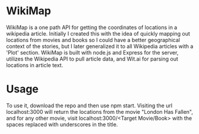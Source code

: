 # WikiMap
WikiMap is a one path API for getting the coordinates of locations in a wikipedia article. Initially I created this with the idea of quickly mapping out locations from movies and books so I could have a better geographical context of the stories, but I later generalized it to all Wikipedia articles with a 'Plot' section. WikiMap is built with node.js and Express for the server, utilizes the Wikipedia API to pull article data, and Wit.ai for parsing out locations in article text. 

# Usage
To use it, download the repo and then use npm start. Visiting the url localhost:3000 will return the locations from the movie "London Has Fallen", and for any other movie, visit localhost:3000/<Target Movie/Book> with the spaces replaced with underscores in the title.
